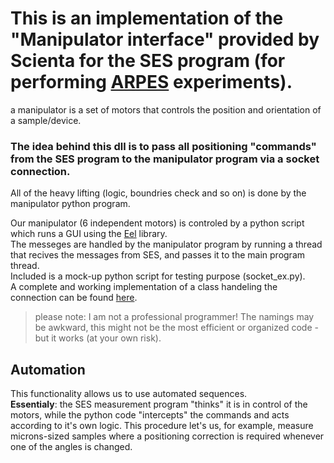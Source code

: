 
# This is an implementation of the "Manipulator interface" provided by Scienta for the SES program (for performing [ARPES](https://en.wikipedia.org/wiki/Angle-resolved_photoemission_spectroscopy) experiments).

a manipulator is a set of motors that controls the position and orientation of a sample/device.

### The idea behind this dll is to pass all positioning "commands" from the SES program to the manipulator program via a socket connection.
All of the heavy lifting (logic, boundries check and so on) is done by the manipulator python program.

Our manipulator (6 independent motors) is controled by a python script which runs a GUI using the [Eel](https://github.com/ChrisKnott/Eel) library.<br>
The messeges are handled by the manipulator program by running a thread that recives the messages from SES, and passes it to the main program thread.<br>
Included is a mock-up python script for testing purpose (socket_ex.py).<br>
A complete and working implementation of a class handeling the connection can be found [here](https://github.com/yuvalni/ARPESmotors/blob/main/Class/SESInterface.py).

> please note: I am not a professional programmer! The namings may be awkward, this might not be the most efficient or organized code - but it works (at your own risk).

## Automation
This functionality allows us to use automated sequences.<br>
**Essentialy**: the SES measurement program "thinks" it is in control of the motors, while the python code "intercepts" the commands and acts according to it's own logic.
This procedure let's us, for example, measure microns-sized samples where a positioning correction is required whenever one of the angles is changed.

